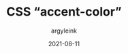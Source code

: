 ---
author: argyleink # josepharhar
date: 2021-08-11
eleventyExcludeFromCollections: true
publisher: chromiumdev
tags:
  - css
target_url: https://web.dev/accent-color/
title: CSS “accent-color”
---